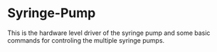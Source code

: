 # Syringe-Pump
This is the hardware level driver of the syringe pump and some basic commands for controling the multiple syringe pumps.
